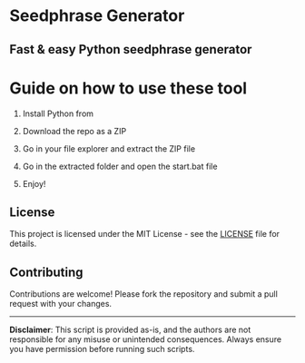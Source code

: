 # Seedphrase Generator          
            
## Fast & easy Python seedphrase generator             
                    
# Guide on how to use these tool                  
                
1. Install Python from             
        
2. Download the repo as a ZIP             
        
3. Go in your file explorer and extract the ZIP file       
                 
4. Go in the extracted folder and open the start.bat file         
                 
5. Enjoy!              
                    
## License                   
           
This project is licensed under the MIT License - see the [LICENSE](LICENSE) file for details.                     
       
## Contributing       
            
Contributions are welcome! Please fork the repository and submit a pull request with your changes.              
            
---            
              
**Disclaimer**: This script is provided as-is, and the authors are not responsible for any misuse or unintended consequences. Always ensure you have permission before running such scripts.               